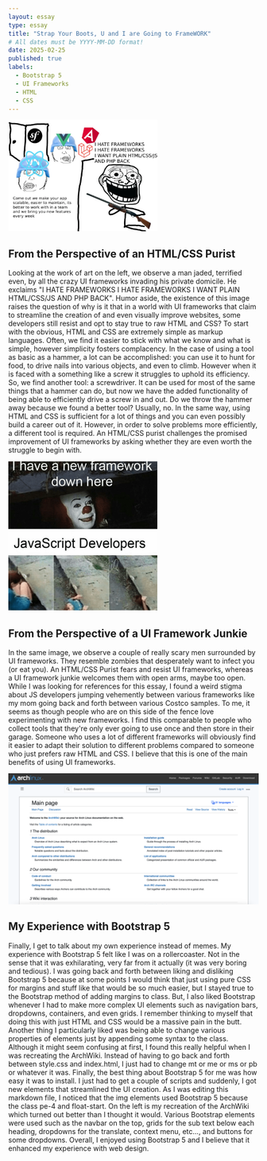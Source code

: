 ```yaml
---
layout: essay
type: essay
title: "Strap Your Boots, U and I are Going to FrameWORK"
# All dates must be YYYY-MM-DD format!
date: 2025-02-25
published: true
labels:
  - Bootstrap 5
  - UI Frameworks
  - HTML
  - CSS
---
```


<img width="300px" class="rounded float-start pe-4" src="../img/essays/frameworks.png"><br/>

## From the Perspective of an HTML/CSS Purist

Looking at the work of art on the left, we observe a man jaded, terrified even, by all the crazy UI frameworks invading his private domicile. He exclaims "I HATE FRAMEWORKS I HATE FRAMEWORKS I WANT PLAIN HTML/CSS/JS AND PHP BACK". Humor aside, the existence of this image raises the question of why is it that in a world with UI frameworks that claim to streamline the creation of and even visually improve websites, some developers still resist and opt to stay true to raw HTML and CSS? To start with the obvious, HTML and CSS are extremely simple as markup languages. Often, we find it easier to stick with what we know and what is simple, however simplicity fosters complacency. In the case of using a tool as basic as a hammer, a lot can be accomplished: you can use it to hunt for food, to drive nails into various objects, and even to climb. However when it is faced with a something like a screw it struggles to uphold its efficiency. So, we find another tool: a screwdriver. It can be used for most of the same things that a hammer can do, but now we have the added functionality of being able to efficiently drive a screw in and out. Do we throw the hammer away because we found a better tool? Usually, no. In the same way, using HTML and CSS is sufficient for a lot of things and you can even possibly build a career out of it. However, in order to solve problems more efficiently, a different tool is required. An HTML/CSS purist challenges the promised improvement of UI frameworks by asking whether they are even worth the struggle to begin with.

<img width="300px" class="rounded float-start pe-4" src="../img/essays/jsdevs.png"><br/>

## From the Perspective of a UI Framework Junkie

In the same image, we observe a couple of really scary men surrounded by UI frameworks. They resemble zombies that desperately want to infect you (or eat you). An HTML/CSS Purist fears and resist UI frameworks, whereas a UI framework junkie welcomes them with open arms, maybe too open. While I was looking for references for this essay, I found a weird stigma about JS developers jumping vehemently between various frameworks like my mom going back and forth between various Costco samples. To me, it seems as though people who are on this side of the fence love experimenting with new frameworks. I find this comparable to people who collect tools that they're only ever going to use once and then store in their garage. Someone who uses a lot of different frameworks will obviously find it easier to adapt their solution to different problems compared to someone who just prefers raw HTML and CSS. I believe that this is one of the main benefits of using UI frameworks.

<img width="600px" class="rounded float-start pe-4" src="../img/essays/archwikiremake.png"><br/>

## My Experience with Bootstrap 5

Finally, I get to talk about my own experience instead of memes. My experience with Bootstrap 5 felt like I was on a rollercoaster. Not in the sense that it was exhilarating, very far from it actually (it was very boring and tedious). I was going back and forth between liking and disliking Bootstrap 5 because at some points I would think that just using pure CSS for margins and stuff like that would be so much easier, but I stayed true to the Bootstrap method of adding margins to class. But, I also liked Bootstrap whenever I had to make more complex UI elements such as navigation bars, dropdowns, containers, and even grids. I remember thinking to myself that doing this with just HTML and CSS would be a massive pain in the butt. Another thing I particularly liked was being able to change various properties of elements just by appending some syntax to the class. Although it might seem confusing at first, I found this really helpful when I was recreating the ArchWiki. Instead of having to go back and forth between style.css and index.html, I just had to change mt or me or ms or pb or whatever it was. Finally, the best thing about Bootstrap 5 for me was how easy it was to install. I just had to get a couple of scripts and suddenly, I got new elements that streamlined the UI creation. As I was editing this markdown file, I noticed that the img elements used Bootstrap 5 because the class pe-4 and float-start. On the left is my recreation of the ArchWiki which turned out better than I thought it would. Various Bootstrap elements were used such as the navbar on the top, grids for the sub text below each heading, dropdowns for the translate, context menu, etc..., and buttons for some dropdowns. Overall, I enjoyed using Bootstrap 5 and I believe that it enhanced my experience with web design.